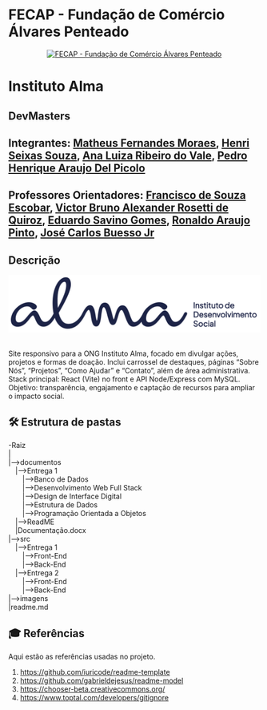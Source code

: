 # FECAP - Fundação de Comércio Álvares Penteado

<p align="center">
<a href= "https://www.fecap.br/"><img src="https://encrypted-tbn0.gstatic.com/images?q=tbn:ANd9GcRhZPrRa89Kma0ZZogxm0pi-tCn_TLKeHGVxywp-LXAFGR3B1DPouAJYHgKZGV0XTEf4AE&usqp=CAU" alt="FECAP - Fundação de Comércio Álvares Penteado" border="0"></a>
</p>

# Instituto Alma

## DevMasters

## Integrantes: <a href="http://www.linkedin.com/in/matheusfernandes2005">Matheus Fernandes Moraes</a>, <a href="linkedin.com/in/henri-seixas">Henri Seixas Souza</a>, <a href="LINK DO LINKEDIN">Ana Luiza Ribeiro do Vale</a>, <a href="https://www.linkedin.com/in/pedro-henrique-ara%C3%BAjo-del-picolo-aa9444276?utm_source=share&utm_campaign=share_via&utm_content=profile&utm_medium=ios_ap">Pedro Henrique Araujo Del Picolo</a>

## Professores Orientadores: <a href="https://www.linkedin.com/in/francisco-escobar/">Francisco de Souza Escobar</a>, <a href="https://www.linkedin.com/in/victorbarq/">Victor Bruno Alexander Rosetti de Quiroz</a>, <a href="https://www.linkedin.com/in/eduardo-savino-gomes-77833a10/">Eduardo Savino Gomes</a>, <a href="https://www.linkedin.com/in/ronaldo-araujo-pinto-3542811a/">Ronaldo Araujo Pinto</a>, <a href="https://www.linkedin.com/in/jbuesso/">José Carlos Buesso Jr</a>

## Descrição

<p align="center">
<img src="Imagens/logo.png" alt="Instituto Alma" border="0">
</p>

##


Site responsivo para a ONG Instituto Alma, focado em divulgar ações, projetos e formas de doação.
Inclui carrossel de destaques, páginas “Sobre Nós”, “Projetos”, “Como Ajudar” e “Contato”, além de área administrativa.
Stack principal: React (Vite) no front e API Node/Express com MySQL.
Objetivo: transparência, engajamento e captação de recursos para ampliar o impacto social.

## 🛠 Estrutura de pastas

-Raiz<br>
|<br>
|-->documentos<br>
  &emsp;|-->Entrega 1<br>
  &emsp;&emsp;|-->Banco de Dados<br>
  &emsp;&emsp;|-->Desenvolvimento Web Full Stack<br>
  &emsp;&emsp;|-->Design de Interface Digital<br>
  &emsp;&emsp;|-->Estrutura de Dados<br>
  &emsp;&emsp;|-->Programação Orientada a Objetos<br>
  &emsp;|-->ReadME<br>
  &emsp;|Documentação.docx<br>
|-->src<br>
  &emsp;|-->Entrega 1<br>
  &emsp;&emsp;|-->Front-End<br>
  &emsp;&emsp;|-->Back-End<br>
  &emsp;|-->Entrega 2<br>
  &emsp;&emsp;|-->Front-End<br>
  &emsp;&emsp;|-->Back-End<br>
|-->imagens<br>
|readme.md<br>



## 🎓 Referências

Aqui estão as referências usadas no projeto.

1. <https://github.com/iuricode/readme-template>
2. <https://github.com/gabrieldejesus/readme-model>
3. <https://chooser-beta.creativecommons.org/>
5. <https://www.toptal.com/developers/gitignore>
